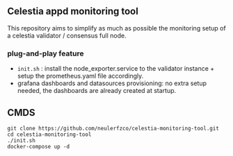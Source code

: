 ## Celestia appd monitoring tool 

This repository aims to simplify as much as possible the monitoring setup of a celestia validator / consensus full node.

### plug-and-play feature

- `init.sh` : install the node_exporter.service to the validator instance + setup the prometheus.yaml file accordingly. 
- grafana dashboards and datasources provisioning: no extra setup needed, the dashboards are already created at startup. 

## CMDS

```
git clone https://github.com/neulerfzco/celestia-monitoring-tool.git
cd celestia-monitoring-tool
./init.sh  
docker-compose up -d 
```
